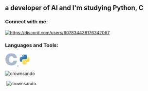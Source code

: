 ## a developer of AI and I'm studying Python, C

<h3 align="left">Connect with me:</h3>
<p align="left">
<a href="https://discord.com/users/607834438176342067" target="blank"><img align="center" src="https://raw.githubusercontent.com/rahuldkjain/github-profile-readme-generator/master/src/images/icons/Social/discord.svg" alt="https://discord.com/users/607834438176342067" height="30" width="40" /></a>
</p>

<h3 align="left">Languages and Tools:</h3>
<p align="left"> <a href="https://www.cprogramming.com/" target="_blank" rel="noreferrer"> <img src="https://raw.githubusercontent.com/devicons/devicon/master/icons/c/c-original.svg" alt="c" width="40" height="40"/> </a> <a href="https://www.python.org" target="_blank" rel="noreferrer"> <img src="https://raw.githubusercontent.com/devicons/devicon/master/icons/python/python-original.svg" alt="python" width="40" height="40"/> </a> </p>

<p><img align="center" src="https://github-readme-stats.vercel.app/api/top-langs?username=crownsando&show_icons=true&theme=cobalt&title_color=7875f5&text_color=1a8df9&bg_color=ffffff&cache_seconds=1800&locale=en&layout=compact" alt="crownsando" /></p>

<p>&nbsp;<img align="center" src="https://github-readme-stats.vercel.app/api?username=crownsando&show_icons=true&theme=merko&title_color=0f86f5&text_color=88c9fb&locale=en" alt="crownsando" /></p>
